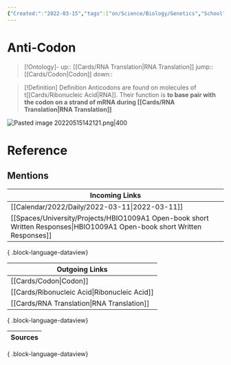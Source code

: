 ```yaml
---
{"Created:":"2022-03-15","tags":["on/Science/Biology/Genetics","School"],"date created":"2022-05-15 Sun","edited":"2023-04-06 Thu","dg-publish":true,"permalink":"/cards/anti-codon/","dgPassFrontmatter":true}
---
```


# Anti-Codon

> [!Ontology]-
> up:: [[Cards/RNA Translation\|RNA Translation]]
> jump:: [[Cards/Codon\|Codon]]
> down:: 

> [!Definition] Definition
> Anticodons are found on molecules of t[[Cards/Ribonucleic Acid\|RNA]]. Their function is **to base pair with the codon on a strand of mRNA during [[Cards/RNA Translation\|RNA Translation]]**

![Pasted image 20220515142121.png|400](/img/user/Extras/Images/Pasted%20image%2020220515142121.png)
# Reference
## Mentions
| Incoming Links                                                                                                               |
| ---------------------------------------------------------------------------------------------------------------------------- |
| [[Calendar/2022/Daily/2022-03-11\|2022-03-11]]                                                                            |
| [[Spaces/University/Projects/HBIO1009A1 Open-book short Written Responses\|HBIO1009A1 Open-book short Written Responses]] |

{ .block-language-dataview}

| Outgoing Links                                  |
| ----------------------------------------------- |
| [[Cards/Codon\|Codon]]                       |
| [[Cards/Ribonucleic Acid\|Ribonucleic Acid]] |
| [[Cards/RNA Translation\|RNA Translation]]   |

{ .block-language-dataview}

| Sources |
| ------- |

{ .block-language-dataview}